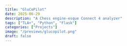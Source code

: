 ```yaml
---
title: "GluCoPilot"
date: 2025-06-29
description: "A Chess engine-esque Connect 4 analyzer"
tags: ["TLA+", "Python", "Flask"]
categories: ["Projects"]
image: "/previews/glucopilot.png"
draft: false
---
```





